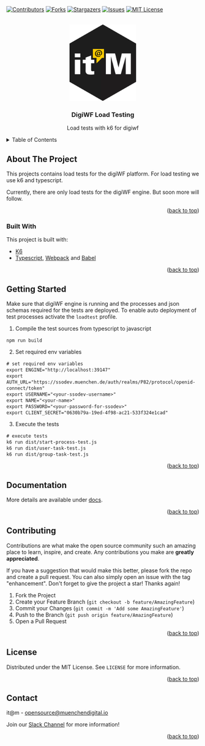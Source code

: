 <div id="top"></div>

<!-- PROJECT SHIELDS -->
[![Contributors][contributors-shield]][contributors-url]
[![Forks][forks-shield]][forks-url]
[![Stargazers][stars-shield]][stars-url]
[![Issues][issues-shield]][issues-url]
[![MIT License][license-shield]][license-url]

<!-- PROJECT LOGO -->
<br />
<div align="center">
  <a href="https://github.com/it-at-m/digiwf-load-test">
    <img src="images/logo.png" alt="Logo" height="200">
  </a>

<h3 align="center">DigiWF Load Testing</h3>

  <p align="center">
    Load tests with k6 for digiwf
  </p>
</div>



<!-- TABLE OF CONTENTS -->
<details>
  <summary>Table of Contents</summary>
  <ol>
    <li>
      <a href="#about-the-project">About The Project</a>
      <ul>
        <li><a href="#built-with">Built With</a></li>
      </ul>
    </li>
    <li>
      <a href="#getting-started">Getting Started</a>
    </li>
  </ol>
</details>



<!-- ABOUT THE PROJECT -->
## About The Project

This projects contains load tests for the digiWF platform. For load testing we use k6 and typescript.

Currently, there are only load tests for the digiWF engine. But soon more will follow.

<p align="right">(<a href="#top">back to top</a>)</p>


### Built With

This project is built with:

* [K6](https://k6.io/)
* [Typescript](https://www.typescriptlang.org/), [Webpack](https://webpack.js.org/) and [Babel](https://babeljs.io/)

<p align="right">(<a href="#top">back to top</a>)</p>


<!-- GETTING STARTED -->
## Getting Started

Make sure that digiWF engine is running and the processes and json schemas required for the tests are deployed.
To enable auto deployment of test processes activate the `loadtest` profile. 

1. Compile the test sources from typescript to javascript

```
npm run build
```

2. Set required env variables

```
# set required env variables
export ENGINE="http://localhost:39147"
export AUTH_URL="https://ssodev.muenchen.de/auth/realms/P82/protocol/openid-connect/token"
export USERNAME="<your-ssodev-username>"
export NAME="<your-name>"
export PASSWORD="<your-password-for-ssodev>"
export CLIENT_SECRET="0630b79a-19ed-4f98-ac21-533f324e1cad"
```

3. Execute the tests

```
# execute tests
k6 run dist/start-process-test.js
k6 run dist/user-task-test.js
k6 run dist/group-task-test.js
```


<p align="right">(<a href="#top">back to top</a>)</p>

<!-- DOCUMENTATION -->
## Documentation

More details are available under [docs](docs/docs.adoc).

<p align="right">(<a href="#top">back to top</a>)</p>


<!-- CONTRIBUTING -->
## Contributing

Contributions are what make the open source community such an amazing place to learn, inspire, and create. Any contributions you make are **greatly appreciated**.

If you have a suggestion that would make this better, please fork the repo and create a pull request. You can also simply open an issue with the tag "enhancement".
Don't forget to give the project a star! Thanks again!

1. Fork the Project
2. Create your Feature Branch (`git checkout -b feature/AmazingFeature`)
3. Commit your Changes (`git commit -m 'Add some AmazingFeature'`)
4. Push to the Branch (`git push origin feature/AmazingFeature`)
5. Open a Pull Request

<p align="right">(<a href="#top">back to top</a>)</p>


<!-- LICENSE -->
## License

Distributed under the MIT License. See `LICENSE` for more information.

<p align="right">(<a href="#top">back to top</a>)</p>


<!-- CONTACT -->
## Contact

it@m - opensource@muenchendigital.io

Join our [Slack Channel](https://join.slack.com/t/digiwf/shared_invite/zt-14jxazj1j-jq0WNtXp7S7HAwJA7tKgpw) for more
information!

<p align="right">(<a href="#top">back to top</a>)</p>


<!-- MARKDOWN LINKS & IMAGES -->
<!-- https://www.markdownguide.org/basic-syntax/#reference-style-links -->
[contributors-shield]: https://img.shields.io/github/contributors/it-at-m/digiwf-load-test.svg?style=for-the-badge
[contributors-url]: https://github.com/it-at-m/digiwf-load-test/graphs/contributors
[forks-shield]: https://img.shields.io/github/forks/it-at-m/digiwf-load-test.svg?style=for-the-badge
[forks-url]: https://github.com/it-at-m/digiwf-load-test/network/members
[stars-shield]: https://img.shields.io/github/stars/it-at-m/digiwf-load-test.svg?style=for-the-badge
[stars-url]: https://github.com/it-at-m/digiwf-load-test/stargazers
[issues-shield]: https://img.shields.io/github/issues/it-at-m/digiwf-load-test.svg?style=for-the-badge
[issues-url]: https://github.com/it-at-m/digiwf-load-test/issues
[license-shield]: https://img.shields.io/github/license/it-at-m/digiwf-load-test.svg?style=for-the-badge
[license-url]: https://github.com/it-at-m/digiwf-load-test/blob/master/LICENSE
[product-screenshot]: images/screenshot.png

